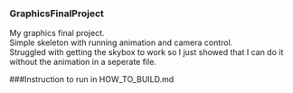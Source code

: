 ### GraphicsFinalProject

My graphics final project.  <br/>
Simple skeleton with running animation and camera control. <br/>
Struggled with getting the skybox to work so I just showed that I can do it without the animation in a seperate file.

###Instruction to run in HOW_TO_BUILD.md
